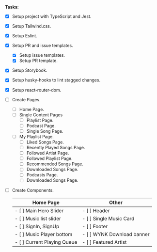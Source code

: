 **Tasks:**

- [x] Setup project with TypeScript and Jest.
- [x] Setup Tailwind.css.
- [x] Setup Eslint.
- [x] Setup PR and issue templates.
    - [x] Setup issue templates.
    - [x] Setup PR template.
- [x] Setup Storybook.
- [x] Setup husky-hooks to lint stagged changes.
- [x] Setup react-router-dom.
- [ ] Create Pages.
    - [ ] Home Page.
    - [ ] Single Content Pages
        - [ ] Playlist Page.
        - [ ] Podcast Page.
        - [ ] Single Song Page.
    - [ ] My Playlist Page.
        - [ ] Liked Songs Page.
        - [ ] Recently Played Songs Page.
        - [ ] Followed Artist Page.
        - [ ] Followed Playlist Page.
        - [ ] Recommended Songs Page.
        - [ ] Downloaded Songs Page.
        - [ ] Podcasts Page.
        - [ ] Downloaded Songs Page.
- [ ] Create Components.

    | Home Page  | Other |
    | ------------- | ------------- |
    | - [ ] Main Hero Slider  | - [ ] Header |
    | - [ ] Music list slider| - [ ] Single Music Card |
    | - [ ] SignIn, SignUp | - [ ] Footer  |
    | - [ ] Music Player bottom| - [ ] WYNK Download banner  |
    | - [ ] Current Playing Queue | - [ ] Featured Artist  |
